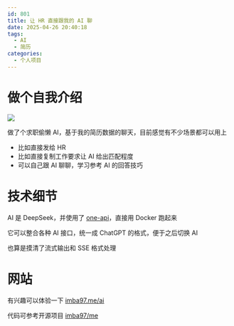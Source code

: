 ```yaml
---
id: 801
title: 让 HR 直接跟我的 AI 聊
date: 2025-04-26 20:40:18
tags:
  - AI
  - 简历
categories:
  - 个人项目
---
```


# 做个自我介绍

![](https://imba97.cn/uploads/2025/04/imba97-ai-1.gif)

做了个求职偷懒 AI，基于我的简历数据的聊天，目前感觉有不少场景都可以用上

- 比如直接发给 HR
- 比如直接复制工作要求让 AI 给出匹配程度
- 可以自己跟 AI 聊聊，学习参考 AI 的回答技巧

# 技术细节

AI 是 DeepSeek，并使用了 [one-api](https://github.com/songquanpeng/one-api)，直接用 <span icon text="#2396ed" i-mdi-docker></span> Docker 跑起来

它可以整合各种 AI 接口，统一成 ChatGPT 的格式，便于之后切换 AI

也算是摸清了流式输出和 SSE 格式处理

# 网站

有兴趣可以体验一下 [imba97.me/ai](https://imba97.me/ai)

代码可参考开源项目 <span icon i-mdi-github></span> [imba97/me](https://github.com/imba97/me)
